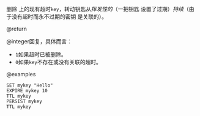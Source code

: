 删除 上的现有超时`key`，转动钥匙从*挥发性的*（一把钥匙
设置了过期）*持续*（由于没有超时而永不过期的密钥
是关联的）。

@return

@integer回复，具体而言：

*   `1`如果超时已被删除。
*   `0`如果`key`不存在或没有关联的超时。

@examples

```cli
SET mykey "Hello"
EXPIRE mykey 10
TTL mykey
PERSIST mykey
TTL mykey
```
